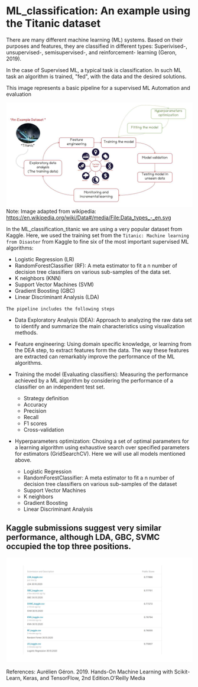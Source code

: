# ML_classification: An example using the Titanic dataset
There are many different machine learning (ML) systems. Based on their purposes and features, they are classified in different types: Superivised-, unsupervised-, semisupervised-, and reinforcement- learning (Geron, 2019).

In the case of Supervised ML, a typical task is classification. In such ML task an algorithm is trained, "fed", with the data and the desired solutions.

This image represents a  basic pipeline for a supervised ML Automation and evaluation

![](images/Data_Types_titanic.jpg)
Note: Image adapted from wikipedia: https://en.wikipedia.org/wiki/Data#/media/File:Data_types_-_en.svg

In the ML_classification_titanic we are using a very popular dataset from Kaggle. Here, we used the training set from the `Titanic: Machine learning from Disaster` from Kaggle to fine six of the most important supervised ML algorithms:
- Logistic Regression (LR)
- RandomForestClassifier (RF): A meta estimator  to fit a n number of decision tree classifiers on various sub-samples of the data set.
- K neighbors (KNN)
- Support Vector Machines (SVM)
- Gradient Boosting (GBC)
- Linear Discriminant Analysis (LDA)

`The pipeline includes the following steps`

- Data Exploratory Analysis (DEA): Approach to analyzing the raw data set to identify and summarize the main characteristics using visualization methods.
- Feature engineering: Using domain specific knowledge, or learning from the DEA step, to extract features form the data. The way these features are extracted can remarkably improve the performance of the ML algorithms.
- Training the model (Evaluating classifiers): Measuring the performance achieved by a ML algorithm by considering the performance of a classifier on an independent test set.  
  * Strategy definition
  * Accuracy
  * Precision
  * Recall
  * F1 scores
  * Cross-validation

- Hyperparameters optimization: Chosing a set of optimal parameters for a learning algorithm using exhaustive search over specified parameters for estimators (GridSearchCV). Here we will use all models mentioned above.
  * Logistic Regression
  * RandomForestClassifier: A meta estimator  to fit a n number of decision tree classifiers on various sub-samples of the dataset
  * Support Vector Machines
  * K neighbors
  * Gradient Boosting
  * Linear Discriminant Analysis

## Kaggle submissions suggest very similar performance, although LDA, GBC, SVMC occupied the top three positions.

![](images/Kaggle_Submissions.jpg)

References:
Aurélien Géron. 2019. Hands-On Machine Learning with Scikit-Learn, Keras, and TensorFlow, 2nd Edition.O'Reilly Media
